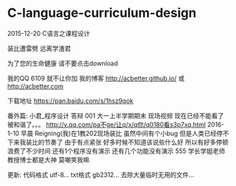 # C-language-curriculum-design
2015-12-20 C语言之课程设计 

装比遭雷劈 
远离学渣君 

为了您的生命健康 
请不要点击download 

我的QQ 6109 就不让你加
我的博客 http://acbetter.github.io/  或 http://acbetter.com 

下载地址 
https://pan.baidu.com/s/1hsz9qok 

番外篇: 
小君_程序设计 答辩 001 大一上半学期期末 现场视频 现在已经不能看了被和谐了。。。 
http://v.qq.com/pa不ge/让q/x/q你/q0180看s3p7xq.html 
2016-1-10 早晨 Reigning(我)在1教202现场装比 虽然中间有个小bug 但是人类已经停不下来我装比的节奏了 
由于有点紧张 好多时候不知道该说些什么好 所以有好多停顿 浪费了不少时间 
还有1个程序没有演示 还有几个功能没有演示 555 
学长学姐老师教授博士都是大神 莫嘲笑我嘛 

更新:
代码格式 utf-8... 
txt格式 gb2312... 
去除大量临时无用的文件... 
